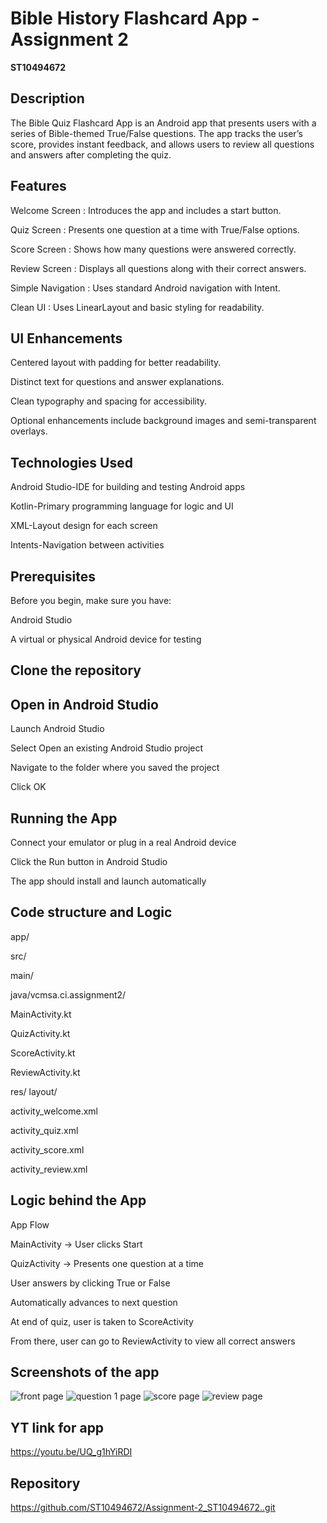 # Bible History Flashcard App - Assignment 2

**ST10494672**

## Description

The Bible Quiz Flashcard App is an Android app that presents users with a series of Bible-themed True/False questions. 
The app tracks the user’s score, provides instant feedback, and allows users to review all questions and answers after completing the quiz.

## Features
Welcome Screen : Introduces the app and includes a start button.

Quiz Screen : Presents one question at a time with True/False options.

Score Screen : Shows how many questions were answered correctly.

Review Screen : Displays all questions along with their correct answers.

Simple Navigation : Uses standard Android navigation with Intent.

Clean UI : Uses LinearLayout and basic styling for readability.

## UI Enhancements
Centered layout with padding for better readability.

Distinct text for questions and answer explanations.

Clean typography and spacing for accessibility.

Optional enhancements include background images and semi-transparent overlays.

## Technologies Used 
Android Studio-IDE for building and testing Android apps

Kotlin-Primary programming language for logic and UI

XML-Layout design for each screen

Intents-Navigation between activities

## Prerequisites
Before you begin, make sure you have:

Android Studio 

A virtual or physical Android device for testing
## Clone the repository

## Open in Android Studio

Launch Android Studio

Select Open an existing Android Studio project

Navigate to the folder where you saved the project

Click OK

## Running the App

Connect your emulator or plug in a real Android device

Click the Run button in Android Studio

The app should install and launch automatically

## Code structure and Logic 
app/

src/

 main/
 
java/vcmsa.ci.assignment2/

MainActivity.kt
      
QuizActivity.kt
      
  ScoreActivity.kt
       
 ReviewActivity.kt
      
res/
  layout/
          
activity_welcome.xml
          
   activity_quiz.xml
     
 activity_score.xml
          
 activity_review.xml
           
## Logic behind the App

App Flow

MainActivity → User clicks Start

QuizActivity → Presents one question at a time

User answers by clicking True or False

Automatically advances to next question

At end of quiz, user is taken to ScoreActivity

From there, user can go to ReviewActivity to view all correct answers
## Screenshots of the app 
![front page](https://github.com/user-attachments/assets/2e276d58-8c37-46f7-85da-6c959be3ed45)
![question 1 page ](https://github.com/user-attachments/assets/43258382-958e-4b53-8f56-7341d9a5ac60)
![score page ](https://github.com/user-attachments/assets/6642f03b-90e9-4738-8656-e7850b969175)
![review page](https://github.com/user-attachments/assets/eb61d292-428c-493d-9a89-c328c7c080fc)
## YT link for app 
https://youtu.be/UQ_g1hYiRDI
## Repository 
https://github.com/ST10494672/Assignment-2_ST10494672..git





